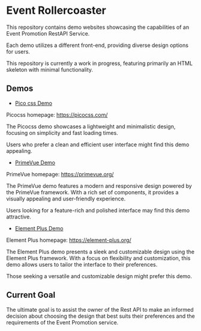 # Event Rollercoaster

This repository contains demo websites showcasing the capabilities of an Event Promotion RestAPI Service.

Each demo utilizes a different front-end, providing diverse design options for users.

This repository is currently a work in progress, featuring primarily an HTML skeleton with minimal functionality.

## Demos

- [Pico css Demo](https://github.com/Moramarth/Event-Rollercoaster/tree/main/Demo%201%20-%20Simple%20structure%20with%20pico.css)

Picocss homepage: https://picocss.com/

The Picocss demo showcases a lightweight and minimalistic design, focusing on simplicity and fast loading times.

Users who prefer a clean and efficient user interface might find this demo appealing.

- [PrimeVue Demo](https://github.com/Moramarth/Event-Rollercoaster/tree/main/Demo%202%20-%20visuals%20with%20PrimeVue)

PrimeVue homepage: https://primevue.org/

The PrimeVue demo features a modern and responsive design powered by the PrimeVue framework. With a rich set of components, it provides a visually appealing and user-friendly experience.

Users looking for a feature-rich and polished interface may find this demo attractive.

- [Element Plus Demo](https://github.com/Moramarth/Event-Rollercoaster/tree/main/Demo%203%20-%20visuals%20with%20Element%20Plus)

Element Plus homepage: https://element-plus.org/

The Element Plus demo presents a sleek and customizable design using the Element Plus framework. With a focus on flexibility and customization, this demo allows users to tailor the interface to their preferences.

Those seeking a versatile and customizable design might prefer this demo.

## Current Goal

The ultimate goal is to assist the owner of the Rest API to make an informed decision about choosing the design that best suits their preferences and the requirements of the Event Promotion service.

